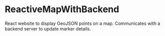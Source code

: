 # ReactiveMapWithBackend
React website to display GeoJSON points on a map. Communicates with a backend server to update marker details.
